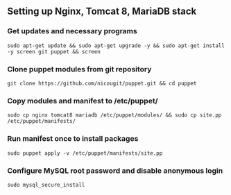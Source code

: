 ## Setting up Nginx, Tomcat 8, MariaDB stack

### Get updates and necessary programs
`sudo apt-get update && sudo apt-get upgrade -y && sudo apt-get install -y screen git puppet && screen`

### Clone puppet modules from git repository
`git clone https://github.com/nicougit/puppet.git && cd puppet`

### Copy modules and manifest to /etc/puppet/
`sudo cp nginx tomcat8 mariadb /etc/puppet/modules/ && sudo cp site.pp /etc/puppet/manifests/`

### Run manifest once to install packages
`sudo puppet apply -v /etc/puppet/manifests/site.pp`

### Configure MySQL root password and disable anonymous login
`sudo mysql_secure_install`
